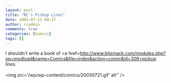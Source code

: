 ```yaml
---
layout: post
title: "RC's Pickup Lines"
date: 2003-07-21 00:17
author: rcadmin
comments: true
categories: [Comics]
tags: []
---
```

I shouldn't write a book of <a href=http://www.bitsmack.com/modules.php?op=modload&name=Comics&file=index&action=comic&id=309>pickup lines.</a><Br><br><!--more--><img src='/wp/wp-content/comics/20030721.gif' alt'' />
